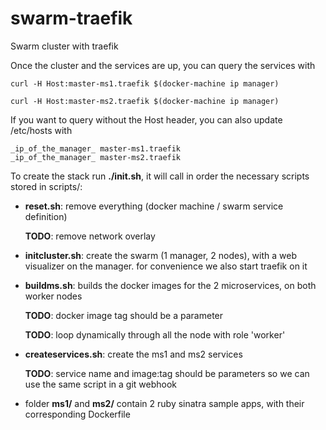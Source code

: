 # swarm-traefik

Swarm cluster with traefik

Once the cluster and the services are up, you can query the services with

`curl -H Host:master-ms1.traefik $(docker-machine ip manager)`

`curl -H Host:master-ms2.traefik $(docker-machine ip manager)`

If you want to query without the Host header, you can also update /etc/hosts with
```
_ip_of_the_manager_	master-ms1.traefik
_ip_of_the_manager_	master-ms2.traefik
```


To create the stack run **./init.sh**, it will call in order the necessary scripts stored in scripts/:

- **reset.sh**: remove everything (docker machine / swarm service definition)

   **TODO**: remove network overlay

- **initcluster.sh**: create the swarm (1 manager, 2 nodes), with a web visualizer on the manager.
  for convenience we also start traefik on it

- **buildms.sh**: builds the docker images for the 2 microservices, on both worker nodes

  **TODO**: docker image tag should be a parameter

   **TODO**: loop dynamically through all the node with role 'worker'

- **createservices.sh**: create the ms1 and ms2 services

   **TODO**: service name and image:tag should be parameters so we can use the same script in a git webhook

- folder **ms1/** and **ms2/** contain 2 ruby sinatra sample apps, with their corresponding Dockerfile
